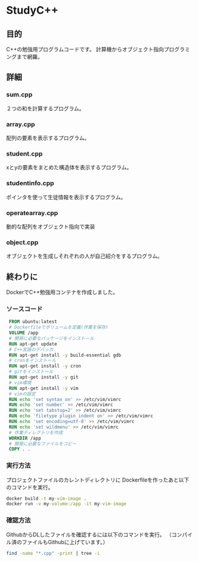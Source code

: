# StudyC++
## 目的
C++の勉強用プログラムコードです。
計算機からオブジェクト指向プログラミングまで網羅。
## 詳細
### sum.cpp
２つの和を計算するプログラム。
### array.cpp
配列の要素を表示するプログラム。
### student.cpp
xとyの要素をまとめた構造体を表示するプログラム。
### studentinfo.cpp
ポインタを使って生徒情報を表示するプログラム。
### operatearray.cpp
動的な配列をオブジェクト指向で実装
### object.cpp
オブジェクトを生成しそれぞれの人が自己紹介をするプログラム。
## 終わりに
DockerでC++勉強用コンテナを作成しました。
### ソースコード
```Dockerfile
 FROM ubuntu:latest
 # Dockerfileでボリュームを定義(作業を保存)
 VOLUME /app
 # 開発に必要なパッケージをインストール
 RUN apt-get update
 # C++言語のデバッガ
 RUN apt-get install -y build-essential gdb
 # cronをインストール 
 RUN apt-get install -y cron
 # gitをインストール
 RUN apt-get install -y git
 # vim環境
 RUN apt-get install -y vim
 # vimの設定
 RUN echo 'set syntax on' >> /etc/vim/vimrc
 RUN echo 'set number' >> /etc/vim/vimrc
 RUN echo 'set tabstop=2' >> /etc/vim/vimrc
 RUN echo 'filetype plugin indent on' >> /etc/vim/vimrc
 RUN echo 'set encoding=utf-8' >> /etc/vim/vimrc
 RUN echo 'set wildmenu' >> /etc/vim/vimrc
 # 作業ディレクトリを作成
 WORKDIR /app
 # 開発に必要なファイルをコピー
 COPY . .
```
### 実行方法
プロジェクトファイルのカレントディレクトリに
Dockerfileを作ったあと以下のコマンドを実行。
```cmd
docker build -t my-vim-image .
docker run -v my-volume:/app -it my-vim-image
```
### 確認方法
GithubからDLしたファイルを確認するには以下のコマンドを実行。
（コンパイル済のファイルもGithubに上げています。）
```bash
find -name "*.cpp" -print | tree -i
```
